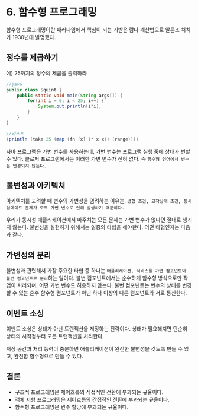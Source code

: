 # 6. 함수형 프로그래밍
함수형 프로그래밍이란 패러다임에서 핵심이 되는 기반은 람다 계산법으로 알론조 처치가 1930년대 발명했다.

## 정수를 제곱하기
예) 25까지의 정수의 제곱을 출력하라
```java
//java
public class Squint {
    public static void main(String args[]) {
        for(int i = 0; i < 25; i++) {
            System.out.println(i*i);
        }
    }
}

//리스프
(println (take 25 (map (fn [x] (* x x)) (range))))
```

자바 프로그램은 가변 변수를 사용하는데, 가변 변수는 프로그램 실행 중에 상태가 변할 수 있다. 클로저 프로그램에서는 이러한 가변 변수가 전혀 없다. 즉 `함수형 언어에서 변수는 변경되지 않는다.`


## 불변성과 아키텍처
아키텍처를 고려할 때 변수의 가변성을 염려하는 이유는, `경합 조건, 교착상태 조건, 동시 업데이트 문제가 모두 가변 변수로 인해 발생하기 때문이다.`

우리가 동시성 애플리케이션에서 마주치는 모든 문제는 가변 변수가 없다면 절대로 생기지 않는다. 불변성을 실현하기 위해서는 일종의 타협을 해야한다. 어떤 타협인지는 다음과 같다.

## 가변성의 분리
불변성과 관련해서 가장 주요한 타협 중 하나는 `애플리케이션, 서비스를 가변 컴포넌트와 불변 컴포넌트로 분리`하는 일이다. 불변 컴포넌트에서는 순수하게 함수형 방식으로만 작업이 처리되며, 어떤 가변 변수도 허용하지 않는다. 불변 컴포넌트는 변수의 상태를 변경할 수 있는 순수 함수형 컴포넌트가 아닌 하나 이상의 다른 컴포넌트와 서로 통신한다.

## 이벤트 소싱
이벤트 소싱은 상태가 아닌 트랜잭션을 저장하는 전략이다. 상태가 필요해지면 단순히 상태의 시작점부터 모든 트랜잭션을 처리한다. 

저장 공간과 처리 능력이 충분하면 애플리케이션이 완전한 불변성을 갖도록 만들 수 있고, 완전함 함수형으로 만들 수 있다.

## 결론
* 구조적 프로그래밍은 제어흐름의 직접적인 전환에 부과되는 규율이다.
* 객체 지향 프로그래밍은 제어흐름의 간접적인 전환에 부과되는 규율이다.
* 함수형 프로그래밍은 변수 할당에 부과되는 규율이다.